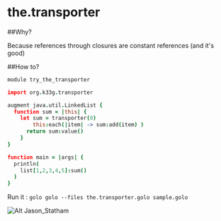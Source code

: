 the.transporter
===============

##Why?

Because references through closures are constant references (and it's good)

##How to?

```coffeescript
module try_the_transporter

import org.k33g.transporter

augment java.util.LinkedList {
  function sum = |this| {		
    let sum = transporter(0)
		this:each(|item| -> sum:add(item) )
	  return sum:value() 
	}		
}

function main = |args| {
  println(
    list[1,2,3,4,5]:sum()
  )
}
```

Run it : `golo golo --files the.transporter.golo sample.golo`

![Alt Jason_Statham](http://ia.media-imdb.com/images/M/MV5BMTk2NDc2MDAxN15BMl5BanBnXkFtZTYwNDc1NDY2._V1_SY317_CR3,0,214,317_.jpg)
